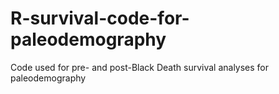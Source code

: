 # R-survival-code-for-paleodemography
Code used for pre- and post-Black Death survival analyses for paleodemography
